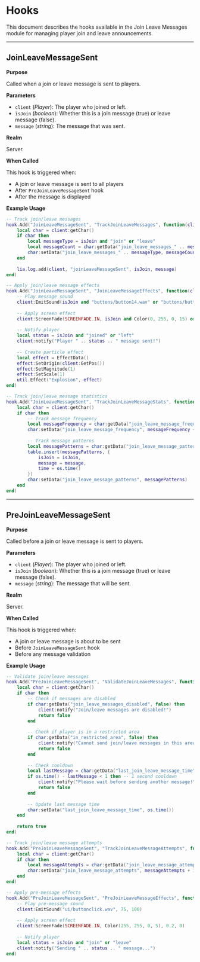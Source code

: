 # Hooks

This document describes the hooks available in the Join Leave Messages module for managing player join and leave announcements.

---

## JoinLeaveMessageSent

**Purpose**

Called when a join or leave message is sent to players.

**Parameters**

* `client` (*Player*): The player who joined or left.
* `isJoin` (*boolean*): Whether this is a join message (true) or leave message (false).
* `message` (*string*): The message that was sent.

**Realm**

Server.

**When Called**

This hook is triggered when:
- A join or leave message is sent to all players
- After `PreJoinLeaveMessageSent` hook
- After the message is displayed

**Example Usage**

```lua
-- Track join/leave messages
hook.Add("JoinLeaveMessageSent", "TrackJoinLeaveMessages", function(client, isJoin, message)
    local char = client:getChar()
    if char then
        local messageType = isJoin and "join" or "leave"
        local messageCount = char:getData("join_leave_messages_" .. messageType, 0)
        char:setData("join_leave_messages_" .. messageType, messageCount + 1)
    end
    
    lia.log.add(client, "joinLeaveMessageSent", isJoin, message)
end)

-- Apply join/leave message effects
hook.Add("JoinLeaveMessageSent", "JoinLeaveMessageEffects", function(client, isJoin, message)
    -- Play message sound
    client:EmitSound(isJoin and "buttons/button14.wav" or "buttons/button16.wav", 75, 100)
    
    -- Apply screen effect
    client:ScreenFade(SCREENFADE.IN, isJoin and Color(0, 255, 0, 15) or Color(255, 0, 0, 15), 0.5, 0)
    
    -- Notify player
    local status = isJoin and "joined" or "left"
    client:notify("Player " .. status .. " message sent!")
    
    -- Create particle effect
    local effect = EffectData()
    effect:SetOrigin(client:GetPos())
    effect:SetMagnitude(1)
    effect:SetScale(1)
    util.Effect("Explosion", effect)
end)

-- Track join/leave message statistics
hook.Add("JoinLeaveMessageSent", "TrackJoinLeaveMessageStats", function(client, isJoin, message)
    local char = client:getChar()
    if char then
        -- Track message frequency
        local messageFrequency = char:getData("join_leave_message_frequency", 0)
        char:setData("join_leave_message_frequency", messageFrequency + 1)
        
        -- Track message patterns
        local messagePatterns = char:getData("join_leave_message_patterns", {})
        table.insert(messagePatterns, {
            isJoin = isJoin,
            message = message,
            time = os.time()
        })
        char:setData("join_leave_message_patterns", messagePatterns)
    end
end)
```

---

## PreJoinLeaveMessageSent

**Purpose**

Called before a join or leave message is sent to players.

**Parameters**

* `client` (*Player*): The player who joined or left.
* `isJoin` (*boolean*): Whether this is a join message (true) or leave message (false).
* `message` (*string*): The message that will be sent.

**Realm**

Server.

**When Called**

This hook is triggered when:
- A join or leave message is about to be sent
- Before `JoinLeaveMessageSent` hook
- Before any message validation

**Example Usage**

```lua
-- Validate join/leave messages
hook.Add("PreJoinLeaveMessageSent", "ValidateJoinLeaveMessages", function(client, isJoin, message)
    local char = client:getChar()
    if char then
        -- Check if messages are disabled
        if char:getData("join_leave_messages_disabled", false) then
            client:notify("Join/leave messages are disabled!")
            return false
        end
        
        -- Check if player is in a restricted area
        if char:getData("in_restricted_area", false) then
            client:notify("Cannot send join/leave messages in this area!")
            return false
        end
        
        -- Check cooldown
        local lastMessage = char:getData("last_join_leave_message_time", 0)
        if os.time() - lastMessage < 1 then -- 1 second cooldown
            client:notify("Please wait before sending another message!")
            return false
        end
        
        -- Update last message time
        char:setData("last_join_leave_message_time", os.time())
    end
    
    return true
end)

-- Track join/leave message attempts
hook.Add("PreJoinLeaveMessageSent", "TrackJoinLeaveMessageAttempts", function(client, isJoin, message)
    local char = client:getChar()
    if char then
        local messageAttempts = char:getData("join_leave_message_attempts", 0)
        char:setData("join_leave_message_attempts", messageAttempts + 1)
    end
end)

-- Apply pre-message effects
hook.Add("PreJoinLeaveMessageSent", "PreJoinLeaveMessageEffects", function(client, isJoin, message)
    -- Play pre-message sound
    client:EmitSound("ui/buttonclick.wav", 75, 100)
    
    -- Apply screen effect
    client:ScreenFade(SCREENFADE.IN, Color(255, 255, 0, 5), 0.2, 0)
    
    -- Notify player
    local status = isJoin and "join" or "leave"
    client:notify("Sending " .. status .. " message...")
end)
```
